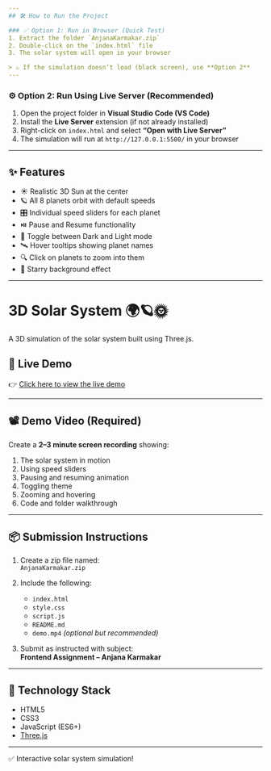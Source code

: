 ```yaml
---
## 🛠️ How to Run the Project

### ✅ Option 1: Run in Browser (Quick Test)
1. Extract the folder `AnjanaKarmakar.zip`
2. Double-click on the `index.html` file
3. The solar system will open in your browser

> ⚠️ If the simulation doesn’t load (black screen), use **Option 2**
---
```


### ⚙️ Option 2: Run Using Live Server (Recommended)

1. Open the project folder in **Visual Studio Code (VS Code)**
2. Install the **Live Server** extension (if not already installed)
3. Right-click on `index.html` and select **“Open with Live Server”**
4. The simulation will run at `http://127.0.0.1:5500/` in your browser

---

## ✨ Features

- ☀️ Realistic 3D Sun at the center
- 🪐 All 8 planets orbit with default speeds
- 🎛️ Individual speed sliders for each planet
- ⏯️ Pause and Resume functionality
- 🌙 Toggle between Dark and Light mode
- 🛰️ Hover tooltips showing planet names
- 🔍 Click on planets to zoom into them
- 🌌 Starry background effect

---

# 3D Solar System 🌍🪐🌞

A 3D simulation of the solar system built using Three.js.

## 🚀 Live Demo

👉 [Click here to view the live demo](https://your-live-demo-link.com)

---

## 📽️ Demo Video (Required)

Create a **2–3 minute screen recording** showing:

1. The solar system in motion
2. Using speed sliders
3. Pausing and resuming animation
4. Toggling theme
5. Zooming and hovering
6. Code and folder walkthrough

---

## 📦 Submission Instructions

1. Create a zip file named:  
   `AnjanaKarmakar.zip`

2. Include the following:

   - `index.html`
   - `style.css`
   - `script.js`
   - `README.md`
   - `demo.mp4` _(optional but recommended)_

3. Submit as instructed with subject:  
   **Frontend Assignment – Anjana Karmakar**

---

## 🧪 Technology Stack

- HTML5
- CSS3
- JavaScript (ES6+)
- [Three.js](https://threejs.org/)

---

✅ Interactive solar system simulation!
